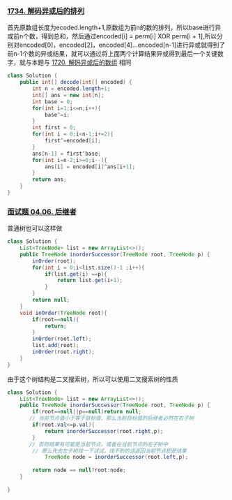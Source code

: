 ### [1734. 解码异或后的排列](https://leetcode-cn.com/problems/decode-xored-permutation/)

首先原数组长度为ecoded.length+1,原数组为前n的数的排列，所以base进行异或前n个数，得到总和，然后通过encoded[i] = perm[i] XOR perm[i + 1],所以分别对encoded[0]，encoded[2]，encoded[4]…encoded[n-1]进行异或就得到了前n-1个数的异或结果，就可以通过将上面两个计算结果异或得到最后一个关键数字，就与本题与 [1720. 解码异或后的数组](https://leetcode-cn.com/problems/decode-xored-array/solution/gong-shui-san-xie-li-yong-yi-huo-xing-zh-p1bi/) 相同

```java
class Solution {
    public int[] decode(int[] encoded) {
        int n = encoded.length+1;
        int[] ans = new int[n];
        int base = 0;
        for(int i=1;i<=n;i++){
            base^=i;
        }
        int first = 0;
        for(int i = 0;i<n-1;i+=2){
            first^=encoded[i];
        }
        ans[n-1] = first^base;
        for(int i=n-2;i>=0;i--){
            ans[i] = encoded[i]^ans[i+1];
        }
        return ans;
    }
}
```

### [面试题 04.06. 后继者](https://leetcode-cn.com/problems/successor-lcci/)

普通树也可以这样做

```java
class Solution {
    List<TreeNode> list = new ArrayList<>();
    public TreeNode inorderSuccessor(TreeNode root, TreeNode p) {
        inOrder(root);
        for(int i = 0;i<list.size()-1 ;i++){
            if(list.get(i) ==p){
                return list.get(i+1);
            }
        }
        return null;
    }
    void inOrder(TreeNode root){
        if(root==null){
            return;
        }
        inOrder(root.left);
        list.add(root);
        inOrder(root.right);
    }
}
```

由于这个树结构是二叉搜索树，所以可以使用二叉搜索树的性质

```java
class Solution {
    List<TreeNode> list = new ArrayList<>();
    public TreeNode inorderSuccessor(TreeNode root, TreeNode p) {
        if(root==null||p==null)return null;
       // 当前节点值小于等于目标值，那么当前目标值的后继者必然在右子树
        if(root.val<=p.val){
            return inorderSuccessor(root.right,p);
        }
       // 否则结果有可能是当前节点，或者在当前节点的左子树中
        // 那么先去左子树找一下试试，找不到的话返回当前节点即是结果
            TreeNode node = inorderSuccessor(root.left,p);
        
        return node == null?root:node;
    }
   
}
```

